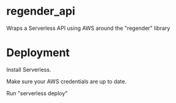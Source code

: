 # regender_api
Wraps a Serverless API using AWS around the "regender" library

# Deployment
Install Serverless.

Make sure your AWS credentials are up to date.

Run "serverless deploy"

